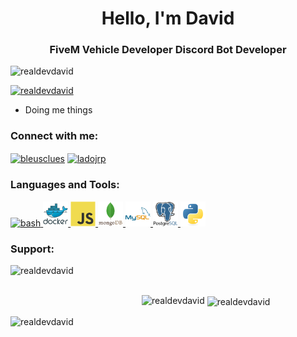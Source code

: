 <h1 align="center">Hello, I'm David</h1>
<h3 align="center">FiveM Vehicle Developer Discord Bot Developer</h3>

<p align="left"> <img src="https://komarev.com/ghpvc/?username=realdevdavid&label=Profile%20views&color=009dff&style=flat-square" alt="realdevdavid" /> </p>

<p align="left"> <a href="https://github.com/ryo-ma/github-profile-trophy"><img src="https://github-profile-trophy.vercel.app/?username=realdevdavid" alt="realdevdavid" /></a> </p>

- Doing me things


<h3 align="left">Connect with me:</h3>
<p align="left">
<a href="https://www.youtube.com/c/bleusclues" target="blank"><img align="center" src="https://raw.githubusercontent.com/rahuldkjain/github-profile-readme-generator/master/src/images/icons/Social/youtube.svg" alt="bleusclues" height="30" width="40" /></a>
<a href="https://discord.gg/ladojrp" target="blank"><img align="center" src="https://raw.githubusercontent.com/rahuldkjain/github-profile-readme-generator/master/src/images/icons/Social/discord.svg" alt="ladojrp" height="30" width="40" /></a>
</p>

<h3 align="left">Languages and Tools:</h3>
<p align="left"> <a href="https://www.gnu.org/software/bash/" target="_blank" rel="noreferrer"> <img src="https://www.vectorlogo.zone/logos/gnu_bash/gnu_bash-icon.svg" alt="bash" width="40" height="40"/> </a> <a href="https://www.docker.com/" target="_blank" rel="noreferrer"> <img src="https://raw.githubusercontent.com/devicons/devicon/master/icons/docker/docker-original-wordmark.svg" alt="docker" width="40" height="40"/> </a> <a href="https://developer.mozilla.org/en-US/docs/Web/JavaScript" target="_blank" rel="noreferrer"> <img src="https://raw.githubusercontent.com/devicons/devicon/master/icons/javascript/javascript-original.svg" alt="javascript" width="40" height="40"/> </a> <a href="https://www.mongodb.com/" target="_blank" rel="noreferrer"> <img src="https://raw.githubusercontent.com/devicons/devicon/master/icons/mongodb/mongodb-original-wordmark.svg" alt="mongodb" width="40" height="40"/> </a> <a href="https://www.mysql.com/" target="_blank" rel="noreferrer"> <img src="https://raw.githubusercontent.com/devicons/devicon/master/icons/mysql/mysql-original-wordmark.svg" alt="mysql" width="40" height="40"/> </a> <a href="https://www.postgresql.org" target="_blank" rel="noreferrer"> <img src="https://raw.githubusercontent.com/devicons/devicon/master/icons/postgresql/postgresql-original-wordmark.svg" alt="postgresql" width="40" height="40"/> </a> <a href="https://www.python.org" target="_blank" rel="noreferrer"> <img src="https://raw.githubusercontent.com/devicons/devicon/master/icons/python/python-original.svg" alt="python" width="40" height="40"/> </a> </p>

<h3 align="left">Support:</h3>
<p><a href="https://www.buymeacoffee.com/realdevdavid"> <img align="left" src="https://cdn.buymeacoffee.com/buttons/v2/default-yellow.png" height="50" width="210" alt="realdevdavid" /></a></p><br><br>

<p><img align="left" src="https://github-readme-stats.vercel.app/api/top-langs?username=realdevdavid&show_icons=true&title_color=ff0000&bg_color=ffffff&locale=en&layout=compact" alt="realdevdavid" /></p>

<p>&nbsp;<img align="center" src="https://github-readme-stats.vercel.app/api?username=realdevdavid&show_icons=true&title_color=ff0000&bg_color=ffffff&locale=en" alt="realdevdavid" /></p>

<p><img align="center" src="https://github-readme-streak-stats.herokuapp.com/?user=realdevdavid&theme=dark" alt="realdevdavid" /></p>
